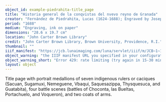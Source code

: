 ```yaml
---
object_id: example-piedrahita-title_page
title: "Historia general de la conqvistas del nvevo reyno de Granada"
creator: "Fernández de Piedrahita, Lucas (1624-1688); Engraved by Joseph Mulder"
period: "1688"
medium: "Engraving, ink on paper"
dimensions: "28.6 x 19.7 cm"
location: "John Carter Brown Library"
credit: "John Carter Brown Library, Brown University, Providence, R.I."
thumbnail: ""
iiif_manifest: "https://jcb.lunaimaging.com/luna/servlet/iiif/m/JCB~1~1~278~100020/manifest"
object_warning: "the IIIF manifest URL you specified in your configuration CSV or Google Sheet could not be accessed (error 429). Error 429 means "Too Many Requests": the IIIF server is rate-limiting your site because you've been requesting this manifest too many times during development/testing, so their server is temporarily blocking your requests. This will likely resolve itself in 15-30 minutes. Try rebuilding your site later – the issue will likely go away."
object_warning_short: "Error 429: rate limiting (try again in 15-30 minutes)"
layout: object
---
```


Title page with portrait medallions of seven indigenous rulers or caciques (Sacuan, Sugamuxi, Nemeguene, Vbaqui, Saquesazippa, Thysquesuca, and Guatabita), four battle scenes (battles of Choconta, las Bueltas, Portachuelo, and Voqueron), and two coats of arms.
